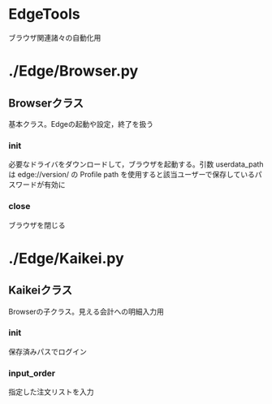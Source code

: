 # EdgeTools
ブラウザ関連諸々の自動化用

# ./Edge/Browser.py
## Browserクラス
基本クラス。Edgeの起動や設定，終了を扱う
### __init__ 
必要なドライバをダウンロードして，ブラウザを起動する。引数 userdata_path は edge://version/ の Profile path を使用すると該当ユーザーで保存しているパスワードが有効に
    
### close
ブラウザを閉じる

# ./Edge/Kaikei.py
## Kaikeiクラス
Browserの子クラス。見える会計への明細入力用
### __init__
保存済みパスでログイン

### input_order
指定した注文リストを入力






